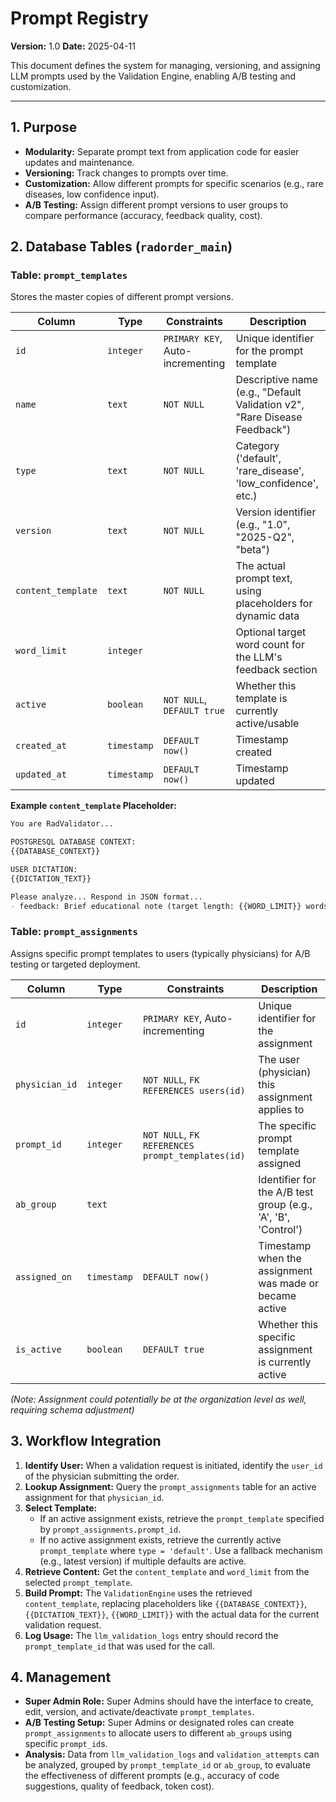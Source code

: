 # Prompt Registry

**Version:** 1.0
**Date:** 2025-04-11

This document defines the system for managing, versioning, and assigning LLM prompts used by the Validation Engine, enabling A/B testing and customization.

---

## 1. Purpose

-   **Modularity:** Separate prompt text from application code for easier updates and maintenance.
-   **Versioning:** Track changes to prompts over time.
-   **Customization:** Allow different prompts for specific scenarios (e.g., rare diseases, low confidence input).
-   **A/B Testing:** Assign different prompt versions to user groups to compare performance (accuracy, feedback quality, cost).

## 2. Database Tables (`radorder_main`)

### Table: `prompt_templates`

Stores the master copies of different prompt versions.

| Column             | Type      | Constraints                   | Description                                                     |
| ------------------ | --------- | ----------------------------- | --------------------------------------------------------------- |
| `id`               | `integer` | `PRIMARY KEY`, Auto-incrementing | Unique identifier for the prompt template                       |
| `name`             | `text`    | `NOT NULL`                    | Descriptive name (e.g., "Default Validation v2", "Rare Disease Feedback") |
| `type`             | `text`    | `NOT NULL`                    | Category ('default', 'rare_disease', 'low_confidence', etc.)    |
| `version`          | `text`    | `NOT NULL`                    | Version identifier (e.g., "1.0", "2025-Q2", "beta")             |
| `content_template` | `text`    | `NOT NULL`                    | The actual prompt text, using placeholders for dynamic data |
| `word_limit`       | `integer` |                               | Optional target word count for the LLM's feedback section       |
| `active`           | `boolean` | `NOT NULL`, `DEFAULT true`    | Whether this template is currently active/usable              |
| `created_at`       | `timestamp` | `DEFAULT now()`               | Timestamp created                                               |
| `updated_at`       | `timestamp` | `DEFAULT now()`               | Timestamp updated                                               |

**Example `content_template` Placeholder:**

```markdown
You are RadValidator...

POSTGRESQL DATABASE CONTEXT:
{{DATABASE_CONTEXT}}

USER DICTATION:
{{DICTATION_TEXT}}

Please analyze... Respond in JSON format...
- feedback: Brief educational note (target length: {{WORD_LIMIT}} words)
```

### Table: `prompt_assignments`

Assigns specific prompt templates to users (typically physicians) for A/B testing or targeted deployment.

| Column         | Type      | Constraints                                | Description                                                     |
| -------------- | --------- | ------------------------------------------ | --------------------------------------------------------------- |
| `id`           | `integer` | `PRIMARY KEY`, Auto-incrementing           | Unique identifier for the assignment                            |
| `physician_id` | `integer` | `NOT NULL`, `FK REFERENCES users(id)`      | The user (physician) this assignment applies to                 |
| `prompt_id`    | `integer` | `NOT NULL`, `FK REFERENCES prompt_templates(id)` | The specific prompt template assigned                           |
| `ab_group`     | `text`    |                                            | Identifier for the A/B test group (e.g., 'A', 'B', 'Control') |
| `assigned_on`  | `timestamp` | `DEFAULT now()`                            | Timestamp when the assignment was made or became active         |
| `is_active`    | `boolean` | `DEFAULT true`                             | Whether this specific assignment is currently active            |

*(Note: Assignment could potentially be at the organization level as well, requiring schema adjustment)*

## 3. Workflow Integration

1.  **Identify User:** When a validation request is initiated, identify the `user_id` of the physician submitting the order.
2.  **Lookup Assignment:** Query the `prompt_assignments` table for an active assignment for that `physician_id`.
3.  **Select Template:**
    *   If an active assignment exists, retrieve the `prompt_template` specified by `prompt_assignments.prompt_id`.
    *   If no active assignment exists, retrieve the currently active `prompt_template` where `type = 'default'`. Use a fallback mechanism (e.g., latest version) if multiple defaults are active.
4.  **Retrieve Content:** Get the `content_template` and `word_limit` from the selected `prompt_template`.
5.  **Build Prompt:** The `ValidationEngine` uses the retrieved `content_template`, replacing placeholders like `{{DATABASE_CONTEXT}}`, `{{DICTATION_TEXT}}`, `{{WORD_LIMIT}}` with the actual data for the current validation request.
6.  **Log Usage:** The `llm_validation_logs` entry should record the `prompt_template_id` that was used for the call.

## 4. Management

-   **Super Admin Role:** Super Admins should have the interface to create, edit, version, and activate/deactivate `prompt_templates`.
-   **A/B Testing Setup:** Super Admins or designated roles can create `prompt_assignments` to allocate users to different `ab_group`s using specific `prompt_id`s.
-   **Analysis:** Data from `llm_validation_logs` and `validation_attempts` can be analyzed, grouped by `prompt_template_id` or `ab_group`, to evaluate the effectiveness of different prompts (e.g., accuracy of code suggestions, quality of feedback, token cost).